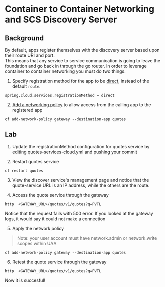 # Container to Container Networking and SCS Discovery Server

## Background
By default, apps register themselves with the discovery server based upon their route URI and port.  
This means that any service to service communication is going to leave the foundation and go back in through
the go router.  In order to leverage container to container networking you must do two things.

1. Specify registration method for the app to be [direct](http://docs.pivotal.io/spring-cloud-services/1-5/common/service-registry/writing-client-applications.html#register-using-c2c),
instead of the default `route`.

```
spring.cloud.services.registrationMethod = direct
```

2. [Add a networking policy](http://docs.pivotal.io/spring-cloud-services/1-5/common/service-registry/writing-client-applications.html#consume-using-c2c)
 to allow access from the calling app to the registered app
 
```
cf add-network-policy gateway --destination-app quotes
```
 
## Lab
1. Update the registrationMethod configuration for quotes service by editing quotes-services-cloud.yml and pushing your commit

2. Restart quotes service
```
cf restart quotes
```
3. View the discover service's management page and notice that the quote-service URL is an IP address, while the others are the route.

4. Access the quote service through the gateway
```
http  <GATEWAY_URL>/quotes/v1/quotes?q=PVTL
```
Notice that the request fails with 500 error.  If you looked at the gateway logs, it would say it could not make a connection

5. Apply the network policy
>Note: your user account must have network.admin or network.write scopes within UAA
```
cf add-network-policy gateway --destination-app quotes
```

6. Retest the quote service through the gateway
```
http  <GATEWAY_URL>/quotes/v1/quotes?q=PVTL
```
Now it is succesful! 
